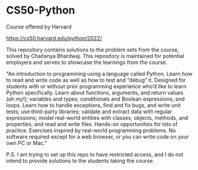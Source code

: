 # CS50-Python

Course offered by Harvard

https://cs50.harvard.edu/python/2022/



This repository contains solutions to the problem sets from the course, solved by Chaitanya Bhardwaj. This repository is maintained for potential employers and serves to showcase the learnings from the course.



"An introduction to programming using a language called Python. Learn how to read and write code as well as how to test and “debug” it. Designed for students with or without prior programming experience who’d like to learn Python specifically. Learn about functions, arguments, and return values (oh my!); variables and types; conditionals and Boolean expressions; and loops. Learn how to handle exceptions, find and fix bugs, and write unit tests; use third-party libraries; validate and extract data with regular expressions; model real-world entities with
classes, objects, methods, and properties; and read and write files.
Hands-on opportunities for lots of practice. Exercises inspired by
real-world programming problems. No software required except for a web browser, or you can write code on your own PC or Mac."


P.S. I am trying to set up this repo to have restricted access, and I do not intend to provide solutions to the students taking the course.
